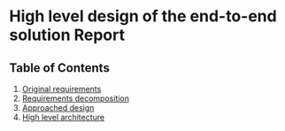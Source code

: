 # High level design of the end-to-end solution Report

## Table of Contents
1. [Original requirements](./1-intro.md)
2. [Requirements decomposition](./2-initial-requirements-decomposition.md)
3. [Approached design](./3-approached-ui-design.md)
3. [High level architecture](./4-high-level-architecture.md)
